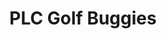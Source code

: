 ---
title: "PLC Golf Buggies"
address: "56, Kilrea Rd, Portglenone, Ballymena, County Antrim BT44 8JB"
tel: "028 2582 1855"
county: "Antrim"
category: "Golf Equipment"
type: "Content"
lat: "54.878"
lng: "-6.50128"
---